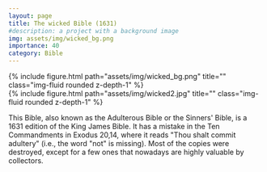 ```yaml
---
layout: page
title: The wicked Bible (1631)
#description: a project with a background image
img: assets/img/wicked_bg.png
importance: 40
category: Bible
---
```


<div class="row wider">
    <div class="col-sm mt-3 mt-md-0">
        {% include figure.html path="assets/img/wicked_bg.png" title="" class="img-fluid rounded z-depth-1" %}
    </div>
    <div class="col-sm mt-3 mt-md-0">
        {% include figure.html path="assets/img/wicked2.jpg" title="" class="img-fluid rounded z-depth-1" %}
    </div>
</div>

This Bible, also known as the Adulterous Bible or the Sinners' Bible, is a 1631 edition of the King James Bible. It has a mistake in the Ten Commandments in Exodus 20,14, where it reads "Thou shalt commit adultery" (i.e., the word "not" is missing). Most of the copies were destroyed, except for a few ones that nowadays are highly valuable by collectors.